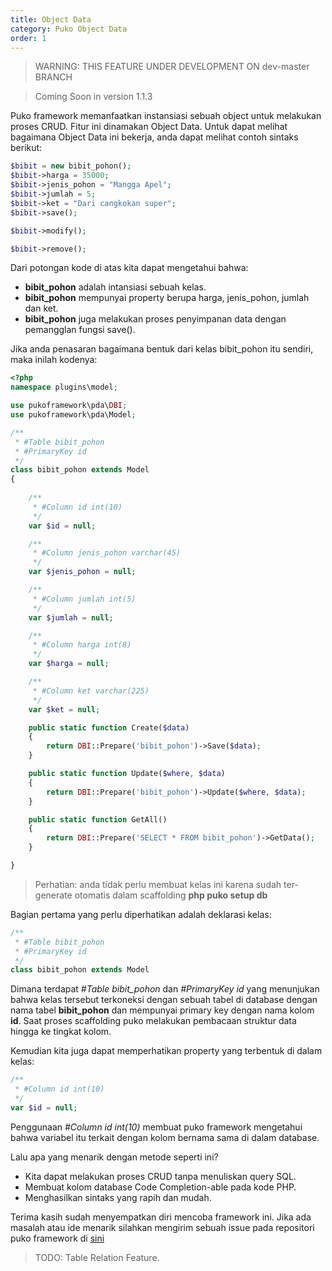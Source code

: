 ```yaml
---
title: Object Data
category: Puko Object Data
order: 1
---
```


> WARNING: THIS FEATURE UNDER DEVELOPMENT ON dev-master BRANCH

> Coming Soon in version 1.1.3

Puko framework memanfaatkan instansiasi sebuah object untuk melakukan proses CRUD.
Fitur ini dinamakan Object Data. Untuk dapat melihat bagaimana Object Data ini bekerja, anda dapat melihat contoh sintaks berikut:

```php
$bibit = new bibit_pohon();
$bibit->harga = 35000;
$bibit->jenis_pohon = "Mangga Apel";
$bibit->jumlah = 5;
$bibit->ket = "Dari cangkokan super";
$bibit->save();
```

```php
$bibit->modify();
```

```php
$bibit->remove();
```

Dari potongan kode di atas kita dapat mengetahui bahwa:
* **bibit_pohon** adalah intansiasi sebuah kelas.
* **bibit_pohon** mempunyai property berupa harga, jenis_pohon, jumlah dan ket.
* **bibit_pohon** juga melakukan proses penyimpanan data dengan pemangglan fungsi save().

Jika anda penasaran bagaimana bentuk dari kelas bibit_pohon itu sendiri, maka inilah kodenya:

```php
<?php
namespace plugins\model;

use pukoframework\pda\DBI;
use pukoframework\pda\Model;

/**
 * #Table bibit_pohon
 * #PrimaryKey id
 */
class bibit_pohon extends Model
{
    
    /**
     * #Column id int(10)
     */
    var $id = null;

    /**
     * #Column jenis_pohon varchar(45)
     */
    var $jenis_pohon = null;

    /**
     * #Column jumlah int(5)
     */
    var $jumlah = null;

    /**
     * #Column harga int(8)
     */
    var $harga = null;

    /**
     * #Column ket varchar(225)
     */
    var $ket = null;

    public static function Create($data)
    {
        return DBI::Prepare('bibit_pohon')->Save($data);
    }

    public static function Update($where, $data)
    {
        return DBI::Prepare('bibit_pohon')->Update($where, $data);
    }

    public static function GetAll()
    {
        return DBI::Prepare('SELECT * FROM bibit_pohon')->GetData();
    }

}
```

> Perhatian: anda tidak perlu membuat kelas ini karena sudah ter-generate otomatis dalam scaffolding **php puko setup db**

Bagian pertama yang perlu diperhatikan adalah deklarasi kelas:

```php
/**
 * #Table bibit_pohon
 * #PrimaryKey id
 */
class bibit_pohon extends Model
```

Dimana terdapat *#Table bibit_pohon* dan *#PrimaryKey id* yang menunjukan bahwa kelas tersebut terkoneksi dengan sebuah tabel di database
dengan nama tabel **bibit_pohon** dan mempunyai primary key dengan nama kolom **id**. Saat proses scaffolding puko melakukan pembacaan struktur data hingga ke tingkat kolom.

Kemudian kita juga dapat memperhatikan property yang terbentuk di dalam kelas:

```php
/**
 * #Column id int(10)
 */
var $id = null;
```

Penggunaan *#Column id int(10)* membuat puko framework mengetahui bahwa variabel itu terkait dengan kolom bernama sama di dalam database.

Lalu apa yang menarik dengan metode seperti ini?
* Kita dapat melakukan proses CRUD tanpa menuliskan query SQL.
* Membuat kolom database Code Completion-able pada kode PHP.
* Menghasilkan sintaks yang rapih dan mudah.

Terima kasih sudah menyempatkan diri mencoba framework ini. Jika ada masalah atau ide menarik silahkan mengirim sebuah issue pada
repositori puko framework di [sini](https://github.com/Velliz/pukoframework/issues)

> TODO: Table Relation Feature.
